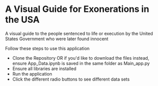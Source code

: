 # A Visual Guide for Exonerations in the USA
A visual guide to the people sentenced to life or execution by the United States Government who were later found innocent

Follow these steps to use this application
- Clone the Repository OR if you'd like to download the files instead,
  ensure App_Data.ipynb is saved in the same folder as Main_app.py
- Ensure all libraries are installed
- Run the application
- Click the different radio buttons to see different data sets
